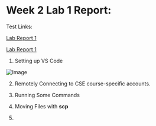 # Week 2 Lab 1 Report:

Test Links:

[Lab Report 1](lab-report-1-week-2.html)

[Lab Report 1](https://brytonlee5.github.io/<your-lab-reports-repo>/lab-report-1-week-2.html)

1. Setting up VS Code

![Image](https://brytonlee5.github.io/cse15l-lab-reports/Optimizing%20Remove%20Running.png)

2. Remotely Connecting to CSE course-specific accounts.

3. Running Some Commands

4. Moving Files with **scp**

5.
